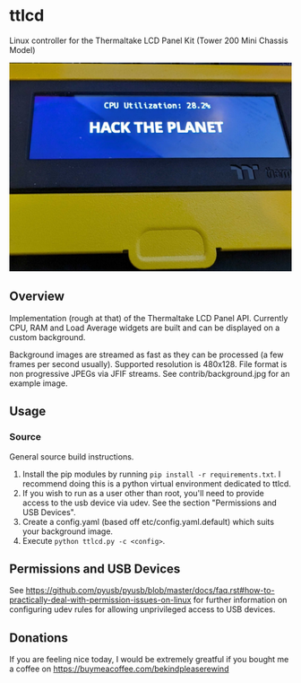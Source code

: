 # ttlcd
Linux controller for the Thermaltake LCD Panel Kit (Tower 200 Mini Chassis Model)

![Thermaltake LCD Panel Kit running ttlcd](https://raw.githubusercontent.com/bekindpleaserewind/ttlcd/main/contrib/lcd_display.jpg)

## Overview
Implementation (rough at that) of the Thermaltake LCD Panel API.  Currently CPU, RAM and Load Average widgets are built and can be displayed on a custom background.

Background images are streamed as fast as they can be processed (a few frames per second usually).  Supported resolution is 480x128.  File format is non progressive JPEGs via JFIF streams. See contrib/background.jpg for an example image.

## Usage
### Source
General source build instructions.

1. Install the pip modules by running ```pip install -r requirements.txt```. I recommend doing this is a python virtual environment dedicated to ttlcd.
2. If you wish to run as a user other than root, you'll need to provide access to the usb device via udev.  See the section "Permissions and USB Devices".
3. Create a config.yaml (based off etc/config.yaml.default) which suits your background image.
3. Execute ```python ttlcd.py -c <config>```.

## Permissions and USB Devices

See https://github.com/pyusb/pyusb/blob/master/docs/faq.rst#how-to-practically-deal-with-permission-issues-on-linux for further information on configuring udev rules for allowing unprivileged access to USB devices.

## Donations

If you are feeling nice today, I would be extremely greatful if you bought me a coffee on https://buymeacoffee.com/bekindpleaserewind